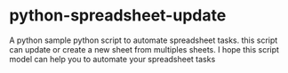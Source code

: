 # python-spreadsheet-update
A python sample python script to automate spreadsheet tasks. this script can update or create a new sheet from multiples sheets. I hope this script model can help you to automate your spreadsheet tasks
